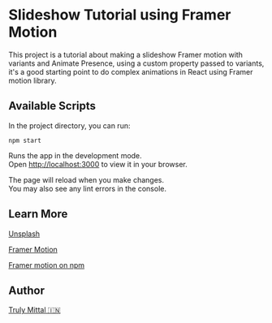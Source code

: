 # Slideshow Tutorial using Framer Motion

This project is a tutorial about making a slideshow Framer motion with variants and Animate Presence, using a custom property passed to variants, it's a good starting point to do complex animations in React using Framer motion library.

## Available Scripts

In the project directory, you can run:

`npm start`

Runs the app in the development mode.\
Open [http://localhost:3000](http://localhost:3000) to view it in your browser.

The page will reload when you make changes.\
You may also see any lint errors in the console.

## Learn More

[Unsplash](https://unsplash.com/)

[Framer Motion](https://www.framer.com/motion/)

[Framer motion on npm](https://www.npmjs.com/package/framer-motion)

## Author

[Truly Mittal 🇮🇳](https://trulymittal.com/)
